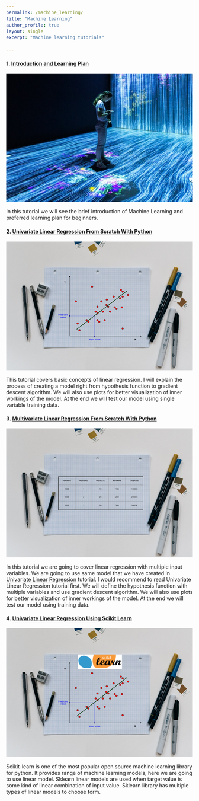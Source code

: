 ```yaml
---
permalink: /machine_learning/
title: "Machine Learning"
author_profile: true
layout: single
excerpt: "Machine learning tutorials"

---
```


#### 1. [Introduction and Learning Plan](https://satishgunjal.github.io/ml_intro/)

![machine_learning_header.png](https://raw.githubusercontent.com/satishgunjal/images/master/Machine_Learning_Header.png) 

In this tutorial we will see the brief introduction of Machine Learning and preferred learning plan for beginners.

#### 2. [Univariate Linear Regression From Scratch With Python](https://satishgunjal.github.io/univariate_lr/)

![Linear_Regression_Header.png](https://raw.githubusercontent.com/satishgunjal/images/master/Linear_Regression_Header_640x441.png)

This tutorial covers basic concepts of linear regression. I will explain the process of creating a model right from hypothesis function to gradient descent algorithm. We will also use plots for better visualization of inner workings of the model. At the end we will test our model using single variable training data.

#### 3. [Multivariate Linear Regression From Scratch With Python](https://satishgunjal.github.io/multivariate_lr/)

![multivariate_linear_regression.png](https://github.com/satishgunjal/images/blob/master/multivariate_linear_Regression_header.png?raw=true)
 
In this tutorial we are going to cover linear regression with multiple input variables. We are going to use same model that we have created in [Univariate Linear Regression](https://satishgunjal.github.io/univariate_lr/) tutorial. I would recommend to read Univariate Linear Regression tutorial first.
We will define the hypothesis function with multiple variables and use gradient descent algorithm. We will also use plots for better visualization of inner workings of the model. At the end we will test our model using training data.

#### 4. [Univariate Linear Regression Using Scikit Learn](https://satishgunjal.github.io/univariate_lr_scikit/)

![Linear_Regression_ScikitLearn_Header.png](https://raw.githubusercontent.com/satishgunjal/images/master/Linear_Regression_ScikitLearn_Header_640x441.png)
 
Scikit-learn is one of the most popular open source machine learning library for python. It provides range of machine learning models, here we are going to use linear model. Sklearn linear models are used when target value is some kind of linear combination of input value. Sklearn library has multiple types of linear models to choose form.

